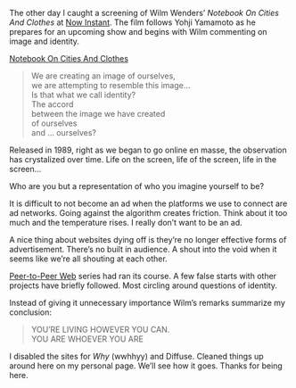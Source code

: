 The other day I caught a screening of Wilm Wenders’ *Notebook On Cities And Clothes* at [Now Instant](https://now-instant.la). The film follows Yohji Yamamoto as he prepares for an upcoming show and begins with Wilm commenting on image and identity.

[Notebook On Cities And Clothes](http://jkm-library.s3.amazonaws.com/blocks/Notebook%20On%20Cities%20And%20Clothes.mp4)

> We are creating an image of ourselves,  
> we are attempting to resemble this image…  
> Is that what we call identity?  
> The accord  
> between the image we have created  
> of ourselves  
> and … ourselves?

Released in 1989, right as we began to go online en masse, the observation has crystalized over time. Life on the screen, life of the screen, life in the screen…

Who are you but a representation of who you imagine yourself to be?

It is difficult to not become an ad when the platforms we use to connect are ad networks. Going against the algorithm creates friction. Think about it too much and the temperature rises. I really don’t want to be an ad.

A nice thing about websites dying off is they’re no longer effective forms of advertisement. There’s no built in audience. A shout into the void when it seems like we’re all shouting at each other.

[Peer-to-Peer Web](https://peer-to-peer-web.com) series had ran its course. A few false starts with other projects have briefly followed. Most circling around questions of identity.

Instead of giving it unnecessary importance Wilm’s remarks summarize my conclusion:

> YOU’RE LIVING HOWEVER YOU CAN.  
> YOU ARE WHOEVER YOU ARE

I disabled the sites for *Why* (wwhhyy) and Diffuse. Cleaned things up around here on my personal page. We’ll see how it goes. Thanks for being here.